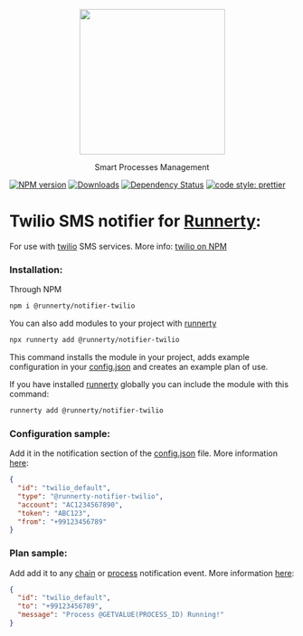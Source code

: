 <p align="center">
  <a href="http://runnerty.io">
    <img height="257" src="https://runnerty.io/assets/header/logo-stroked.png">
  </a>
  <p align="center">Smart Processes Management</p>
</p>

[![NPM version][npm-image]][npm-url] [![Downloads][downloads-image]][npm-url] [![Dependency Status][david-badge]][david-badge-url]
<a href="#badge">
<img alt="code style: prettier" src="https://img.shields.io/badge/code_style-prettier-ff69b4.svg">
</a>

# Twilio SMS notifier for [Runnerty]:

For use with [twilio] SMS services. More info: [twilio on NPM]

### Installation:

Through NPM

```bash
npm i @runnerty/notifier-twilio
```

You can also add modules to your project with [runnerty]

```bash
npx runnerty add @runnerty/notifier-twilio
```

This command installs the module in your project, adds example configuration in your [config.json] and creates an example plan of use.

If you have installed [runnerty] globally you can include the module with this command:

```bash
runnerty add @runnerty/notifier-twilio
```

### Configuration sample:

Add it in the notification section of the [config.json] file. More information [here](https://docs.runnerty.io/notifiers):

```json
{
  "id": "twilio_default",
  "type": "@runnerty-notifier-twilio",
  "account": "AC1234567890",
  "token": "ABC123",
  "from": "+99123456789"
}
```

### Plan sample:

Add add it to any [chain](https://docs.runnerty.io/chain) or [process](https://docs.runnerty.io/process) notification event. More information [here](https://docs.runnerty.io/notifiers):

```json
{
  "id": "twilio_default",
  "to": "+99123456789",
  "message": "Process @GETVALUE(PROCESS_ID) Running!"
}
```

[runnerty]: https://www.runnerty.io
[downloads-image]: https://img.shields.io/npm/dm/@runnerty/notifier-twilio.svg
[npm-url]: https://www.npmjs.com/package/@runnerty/notifier-twilio
[npm-image]: https://img.shields.io/npm/v/@runnerty/notifier-twilio.svg
[david-badge]: https://david-dm.org/runnerty/notifier-twilio.svg
[david-badge-url]: https://david-dm.org/runnerty/notifier-twilio
[config.json]: https://docs.runnerty.io/config/
[notifiers]: https://docs.runnerty.io/notifiers
[plan.json]: https://docs.runnerty.io/plan/
[twilio]: http://www.twilio.com
[twilio on npm]: https://www.npmjs.com/package/twilio
